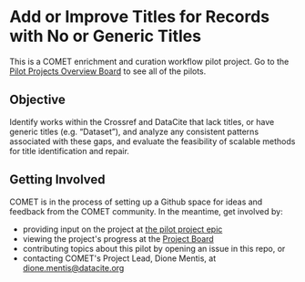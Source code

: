 # Add or Improve Titles for Records with No or Generic Titles

This is a COMET enrichment and curation workflow pilot project. Go to the [Pilot Projects Overview Board](https://github.com/orgs/cometadata/projects/14) to see all of the pilots.  

## Objective

Identify works within the Crossref and DataCite that lack titles, or have generic titles (e.g. “Dataset”), and analyze any consistent patterns associated with these gaps, and evaluate the feasibility of scalable methods for title identification and repair. 

## Getting Involved 

COMET is in the process of setting up a Github space for ideas and feedback from the COMET community. In the meantime, get involved by: 
* providing input on the project at [the pilot project epic](https://github.com/cometadata/add-or-improve-titles-for-records-with-no-or-generic-titles/issues/7)
* viewing the project's progress at the [Project Board](https://github.com/orgs/cometadata/projects/12)
* contributing topics about this pilot by opening an issue in this repo, or
* contacting COMET's Project Lead, Dione Mentis, at [dione.mentis@datacite.org](mailto:dione.mentis@datacite.org)
